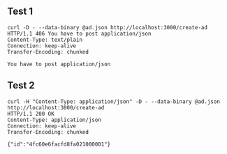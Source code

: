 Test 1
------

    curl -D - --data-binary @ad.json http://localhost:3000/create-ad
    HTTP/1.1 406 You have to post application/json
    Content-Type: text/plain
    Connection: keep-alive
    Transfer-Encoding: chunked

    You have to post application/json

Test 2
------

    curl -H "Content-Type: application/json" -D - --data-binary @ad.json http://localhost:3000/create-ad
    HTTP/1.1 200 OK
    Content-Type: application/json
    Connection: keep-alive
    Transfer-Encoding: chunked

    {"id":"4fc60e6facfd8fa021000001"}
